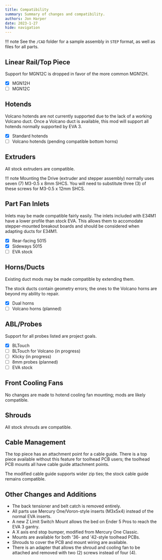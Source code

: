 ```yaml
---
title: Compatibility
summary: Summary of changes and compatibility.
authors: Jon Harper
date: 2023-1-27
hide: navigation
---
```


!!! note
    See the `/CAD` folder for a sample assembly in `STEP` format, as well as files for all parts.

## Linear Rail/Top Piece

Support for MGN12C is dropped in favor of the more common MGN12H.

- [x] MGN12H
- [ ] MGN12C

## Hotends

Volcano hotends are not currently supported due to the lack of a working Volcano duct.  Once a Volcano duct is available, this mod will support all hotends normally supported by EVA 3.

- [x] Standard hotends
- [ ] Volcano hotends (pending compatible bottom horns)

## Extruders

All stock extruders are compatible.

!!! note
    Mounting the Drive (extruder and stepper assembly) normally uses seven (7) M3-0.5 x 8mm SHCS. You will need to substitute three (3) of these screws for M3-0.5 x 12mm SHCS.

## Part Fan Inlets

Inlets may be made compatible fairly easily. The inlets included with E34M1 have a lower profile than stock EVA. This allows them to accomodate stepper-mounted breakout boards and should be considered when adapting ducts for E34M1.

- [x] Rear-facing 5015
- [x] Sideways 5015
- [ ] EVA stock

## Horns/Ducts

Existing duct mods may be made compatible by extending them.

The stock ducts contain geometry errors; the ones to the Volcano horns are beyond my ability to repair.

- [x] Dual horns
- [ ] Volcano horns (planned)

## ABL/Probes

Support for all probes listed are project goals.

- [x] BLTouch
- [ ] BLTouch for Volcano (in progress)
- [ ] Klicky (in progress)
- [ ] 8mm probes (planned)
- [ ] EVA stock

## Front Cooling Fans

No changes are made to hotend cooling fan mounting; mods are likely compatible.

## Shrouds

All stock shrouds are compatible.

## Cable Management

The top piece has an attachment point for a cable guide. There is a top piece available without this feature for toolhead PCB users; the toolhead PCB mounts all have cable guide attachment points.

The modified cable guide supports wider zip ties; the stock cable guide remains compatible.

## Other Changes and Additions

- The back tensioner and belt catch is removed entirely.
- All parts use Mercury One/Voron-style inserts (M3x5x4) instead of the normal EVA inserts.
- A new Z Limit Switch Mount allows the bed on Ender 5 Pros to reach the EVA 3 gantry.
- A X axis end stop bumper, modified from Mercury One Classic.
- Mounts are available for both '36- and '42-style toolhead PCBs.
- Shrouds to cover the PCB and mount wiring are available.
- There is an adapter that allows the shroud and cooling fan to be attached and removed with two (2) screws instead of four (4).